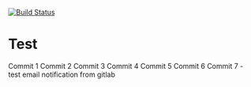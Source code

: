 [![Build Status](https://travis-ci.org/sksodhi/Test.svg?branch=master)](https://travis-ci.org/sksodhi/Test)

# Test

Commit 1
Commit 2
Commit 3
Commit 4
Commit 5
Commit 6
Commit 7 - test email notification from gitlab
